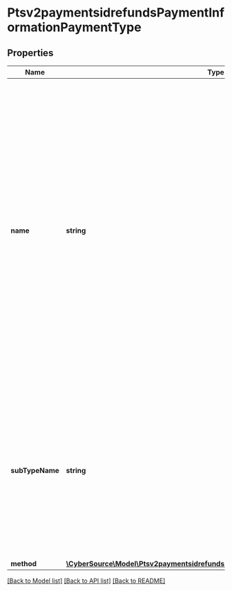 # Ptsv2paymentsidrefundsPaymentInformationPaymentType

## Properties
Name | Type | Description | Notes
------------ | ------------- | ------------- | -------------
**name** | **string** | A Payment Type is an agreed means for a payee to receive legal tender from a payer. The way one pays for a commercial financial transaction. Examples: Card, Bank Transfer, Digital, Direct Debit. Possible values: - &#x60;CARD&#x60; (use this for a PIN debit transaction) - &#x60;CHECK&#x60; (use this for eCheck payment and this is equivalent to invoke ics_ecp_debit or ics_ecp_credit service) | [optional] 
**subTypeName** | **string** | SubType Name is detail information about Payment Type. Examples: For Card, if Credit or Debit or PrePaid. For Bank Transfer, if Online Bank Transfer or Wire Transfers. - &#x60;DEBIT&#x60; (use this for a PIN debit transaction) | [optional] 
**method** | [**\CyberSource\Model\Ptsv2paymentsidrefundsPaymentInformationPaymentTypeMethod**](Ptsv2paymentsidrefundsPaymentInformationPaymentTypeMethod.md) |  | [optional] 

[[Back to Model list]](../README.md#documentation-for-models) [[Back to API list]](../README.md#documentation-for-api-endpoints) [[Back to README]](../README.md)


